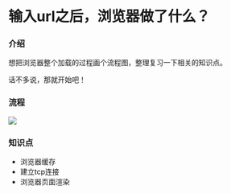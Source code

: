 # 输入url之后，浏览器做了什么？

### 介绍

想把浏览器整个加载的过程画个流程图，整理复习一下相关的知识点。

话不多说，那就开始吧！

### 流程

![](http://image.cocoroise.cn/未命名文件.png)

### 知识点

- 浏览器缓存
- 建立tcp连接
- 浏览器页面渲染